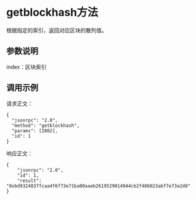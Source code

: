 # getblockhash方法

根据指定的索引，返回对应区块的散列值。

## 参数说明

index：区块索引

## 调用示例

请求正文：

```
{
  "jsonrpc": "2.0",
  "method": "getblockhash",
  "params": [2082],
  "id": 1
}
```

响应正文：

```
{
    "jsonrpc": "2.0",
    "id": 1,
    "result": "0xbd9324037fcaa4f6f73e71ba00aaeb2619529014944cb2f486023abf7e73a2d8"
}
```
